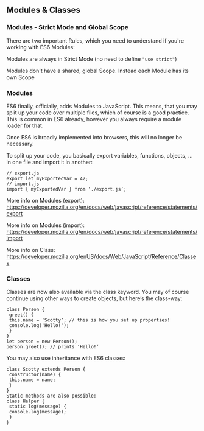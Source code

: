 ## Modules & Classes
### Modules - Strict Mode and Global Scope
There are two important Rules, which you need to understand if you're working with ES6 Modules:

Modules are always in Strict Mode (no need to define `"use strict"`)

Modules don't have a shared, global Scope. Instead each Module has its own Scope

### Modules
ES6 finally, officially, adds Modules to JavaScript. This means, that you
may split up your code over multiple files, which of course is a good
practice. This is common in ES6 already, however you always require a
module loader for that.

Once ES6 is broadly implemented into browsers, this will no longer be
necessary.

To split up your code, you basically export variables, functions, objects, … in one file and import it in another:
```
// export.js
export let myExportedVar = 42;
// import.js
import { myExportedVar } from ‘./export.js’;
```

More info on Modules (export):
https://developer.mozilla.org/en/docs/web/javascript/reference/statements/export

More info on Modules (import):
https://developer.mozilla.org/en/docs/web/javascript/reference/statements/import

More info on Class: https://developer.mozilla.org/enUS/docs/Web/JavaScript/Reference/Classes

### Classes
Classes are now also available via the class keyword. You may of course
continue using other ways to create objects, but here’s the class-way:
```
class Person {
 greet() {
 this.name = ‘Scotty’; // this is how you set up properties!
 console.log('Hello!');
 }
}
let person = new Person();
person.greet(); // prints ‘Hello!’
```

You may also use inheritance with ES6 classes:
```
class Scotty extends Person {
 constructor(name) {
 this.name = name;
 }
}
Static methods are also possible:
class Helper {
 static log(message) {
 console.log(message);
 }
}
```
